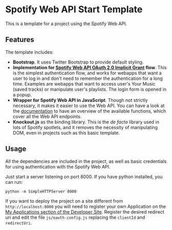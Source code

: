 Spotify Web API Start Template
===========

This is a template for a project using the Spotify Web API.

## Features

The template includes:

- **Bootstrap**. It uses Twitter Bootstrap to provide default styling.
- **Implementation for [Spotify Web API OAuth 2.0 Implicit Grant](https://developer.spotify.com/web-api/authorization-guide/#implicit_grant_flow) flow**. This is the simplest authentication flow, and works for webapps that want a user to log in and don't need to remember the authentication for a long time. Examples are webapps that want to access user's Your Music (saved tracks) or manipulate user's playlists. The login form is opened in a popup.
- **Wrapper for Spotify Web API in JavaScript**. Though not strictly necessary, it makes it easier to use the Web API. You can have a look at the [documentation](http://jmperezperez.com/spotify-web-api-js/) to have an overview of the available functions, which cover all the Web API endpoints.
- **Knockout.js** as the binding library. This is the _de facto_ library used in lots of Spotify spotlets, and it removes the necessity of manipulating DOM, even in projects such as this basic template.

## Usage

All the dependencies are included in the project, as well as basic credentials for using authentication with the Spotify Web API.

Just start a server listening on port 8000. If you have python installed, you can run:

    python -m SimpleHTTPServer 8000

If you want to deploy the project on a site different from `http://localhost:8000` you will need to register your own Application on the [My Applications section of the Developer Site](https://developer.spotify.com/my-applications/). Register the desired redirect uri and edit the file `js/oauth-config.js` replacing the `clientId` and `redirectUri`.
